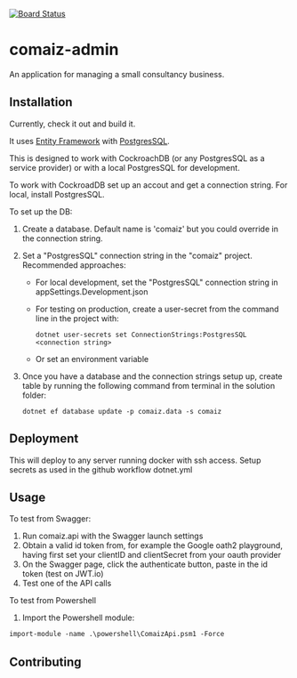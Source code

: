 [![Board Status](https://danbowker.visualstudio.com/5df69691-7dcf-4009-8166-6e69c4715f85/4057cef7-a02c-4d79-b5f5-028c3e1549ae/_apis/work/boardbadge/72e7a0b8-d5d2-4129-8d9b-2d7e2b9ae9bb)](https://danbowker.visualstudio.com/5df69691-7dcf-4009-8166-6e69c4715f85/_boards/board/t/4057cef7-a02c-4d79-b5f5-028c3e1549ae/Microsoft.RequirementCategory)

# comaiz-admin

An application for managing a small consultancy business.

## Installation

Currently, check it out and build it.

It uses [Entity Framework](https://learn.microsoft.com/en-us/ef/) with [PostgresSQL](https://www.postgresql.org/).

This is designed to work with CockroachDB (or any PostgresSQL as a service provider) or with a local PostgresSQL for development.

To work with CockroadDB set up an accout and get a connection string. For local, install PostgresSQL.

To set up the DB:

1. Create a database. Default name is 'comaiz' but you could override in the connection string.
2. Set a "PostgresSQL" connection string in the "comaiz" project. Recommended approaches:
   + For local development, set the "PostgresSQL" connection string in appSettings.Development.json
   + For testing on production, create a user-secret from the command line in the project with:

        ```text
        dotnet user-secrets set ConnectionStrings:PostgresSQL <connection string>
        ```
    + Or set an environment variable

3. Once you have a database and the connection strings setup up, create table by running the following command from terminal in the solution folder:

    ```text
    dotnet ef database update -p comaiz.data -s comaiz
    ```

## Deployment

This will deploy to any server running docker with ssh access. Setup secrets as used in the github workflow dotnet.yml

## Usage

To test from Swagger:

1. Run comaiz.api with the Swagger launch settings
2. Obtain a valid id token from, for example the Google oath2 playground, having first set your clientID and clientSecret from your oauth provider
3. On the Swagger page, click the authenticate button, paste in the id token (test on JWT.io)
4. Test one of the API calls

To test from Powershell

1. Import the Powershell module:
```ps
import-module -name .\powershell\ComaizApi.psm1 -Force
``` 

## Contributing
